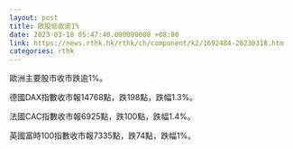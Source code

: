 ```yaml
---
layout: post
title: 歐股低收逾1%
date: 2023-03-18 05:47:40.000000000 +08:00
link: https://news.rthk.hk/rthk/ch/component/k2/1692484-20230318.htm
categories: rthk
---
```


歐洲主要股市收市跌逾1%。

德國DAX指數收市報14768點，跌198點，跌幅1.3%。

法國CAC指數收市報6925點，跌100點，跌幅1.4%。

英國富時100指數收市報7335點，跌74點，跌幅1%。
